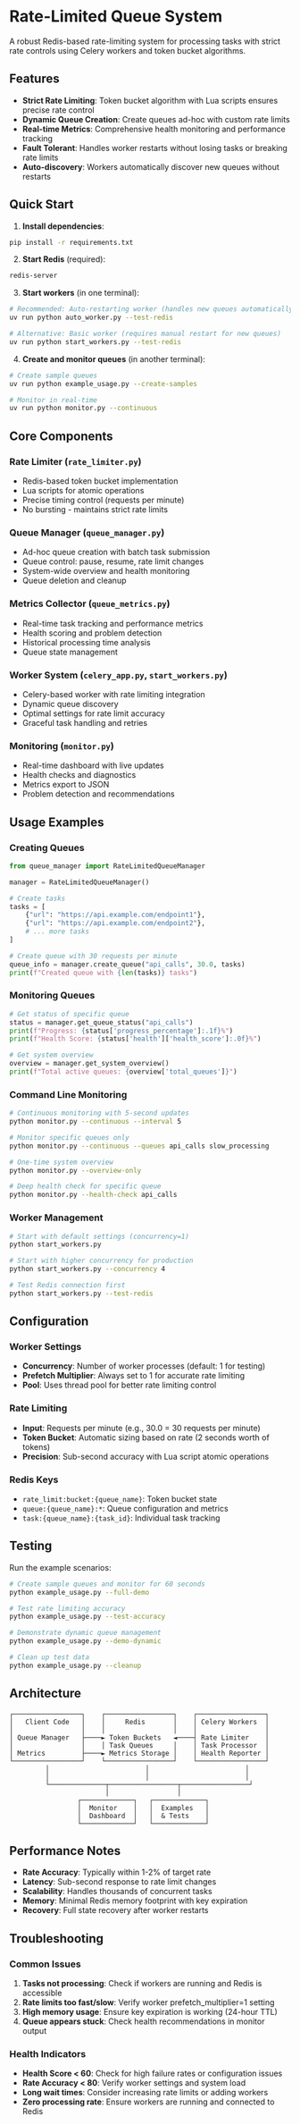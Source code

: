 # Rate-Limited Queue System

A robust Redis-based rate-limiting system for processing tasks with strict rate controls using Celery workers and token bucket algorithms.

## Features

- **Strict Rate Limiting**: Token bucket algorithm with Lua scripts ensures precise rate control
- **Dynamic Queue Creation**: Create queues ad-hoc with custom rate limits
- **Real-time Metrics**: Comprehensive health monitoring and performance tracking
- **Fault Tolerant**: Handles worker restarts without losing tasks or breaking rate limits
- **Auto-discovery**: Workers automatically discover new queues without restarts

## Quick Start

1. **Install dependencies**:
```bash
pip install -r requirements.txt
```

2. **Start Redis** (required):
```bash
redis-server
```

3. **Start workers** (in one terminal):
```bash
# Recommended: Auto-restarting worker (handles new queues automatically)
uv run python auto_worker.py --test-redis

# Alternative: Basic worker (requires manual restart for new queues)
uv run python start_workers.py --test-redis
```

4. **Create and monitor queues** (in another terminal):
```bash
# Create sample queues
uv run python example_usage.py --create-samples

# Monitor in real-time
uv run python monitor.py --continuous
```

## Core Components

### Rate Limiter (`rate_limiter.py`)
- Redis-based token bucket implementation
- Lua scripts for atomic operations
- Precise timing control (requests per minute)
- No bursting - maintains strict rate limits

### Queue Manager (`queue_manager.py`)
- Ad-hoc queue creation with batch task submission
- Queue control: pause, resume, rate limit changes
- System-wide overview and health monitoring
- Queue deletion and cleanup

### Metrics Collector (`queue_metrics.py`)
- Real-time task tracking and performance metrics
- Health scoring and problem detection
- Historical processing time analysis
- Queue state management

### Worker System (`celery_app.py`, `start_workers.py`)
- Celery-based worker with rate limiting integration
- Dynamic queue discovery
- Optimal settings for rate limit accuracy
- Graceful task handling and retries

### Monitoring (`monitor.py`)
- Real-time dashboard with live updates
- Health checks and diagnostics
- Metrics export to JSON
- Problem detection and recommendations

## Usage Examples

### Creating Queues

```python
from queue_manager import RateLimitedQueueManager

manager = RateLimitedQueueManager()

# Create tasks
tasks = [
    {"url": "https://api.example.com/endpoint1"},
    {"url": "https://api.example.com/endpoint2"},
    # ... more tasks
]

# Create queue with 30 requests per minute
queue_info = manager.create_queue("api_calls", 30.0, tasks)
print(f"Created queue with {len(tasks)} tasks")
```

### Monitoring Queues

```python
# Get status of specific queue
status = manager.get_queue_status("api_calls")
print(f"Progress: {status['progress_percentage']:.1f}%")
print(f"Health Score: {status['health']['health_score']:.0f}%")

# Get system overview
overview = manager.get_system_overview()
print(f"Total active queues: {overview['total_queues']}")
```

### Command Line Monitoring

```bash
# Continuous monitoring with 5-second updates
python monitor.py --continuous --interval 5

# Monitor specific queues only
python monitor.py --continuous --queues api_calls slow_processing

# One-time system overview
python monitor.py --overview-only

# Deep health check for specific queue
python monitor.py --health-check api_calls
```

### Worker Management

```bash
# Start with default settings (concurrency=1)
python start_workers.py

# Start with higher concurrency for production
python start_workers.py --concurrency 4

# Test Redis connection first
python start_workers.py --test-redis
```

## Configuration

### Worker Settings
- **Concurrency**: Number of worker processes (default: 1 for testing)
- **Prefetch Multiplier**: Always set to 1 for accurate rate limiting
- **Pool**: Uses thread pool for better rate limiting control

### Rate Limiting
- **Input**: Requests per minute (e.g., 30.0 = 30 requests per minute)
- **Token Bucket**: Automatic sizing based on rate (2 seconds worth of tokens)
- **Precision**: Sub-second accuracy with Lua script atomic operations

### Redis Keys
- `rate_limit:bucket:{queue_name}`: Token bucket state
- `queue:{queue_name}:*`: Queue configuration and metrics
- `task:{queue_name}:{task_id}`: Individual task tracking

## Testing

Run the example scenarios:

```bash
# Create sample queues and monitor for 60 seconds
python example_usage.py --full-demo

# Test rate limiting accuracy
python example_usage.py --test-accuracy

# Demonstrate dynamic queue management
python example_usage.py --demo-dynamic

# Clean up test data
python example_usage.py --cleanup
```

## Architecture

```
┌─────────────────┐    ┌─────────────────┐    ┌─────────────────┐
│   Client Code   │    │     Redis       │    │ Celery Workers  │
│                 │    │                 │    │                 │
│ Queue Manager   ├────► Token Buckets   ◄────┤ Rate Limiter    │
│                 │    │ Task Queues     │    │ Task Processor  │
│ Metrics         ├────► Metrics Storage │    │ Health Reporter │
└─────────────────┘    └─────────────────┘    └─────────────────┘
         │                        │                        │
         │                        │                        │
         └──────────────┬─────────────────┬─────────────────┘
                        │                 │
                 ┌─────────────┐   ┌─────────────┐
                 │  Monitor    │   │  Examples   │
                 │  Dashboard  │   │  & Tests    │
                 └─────────────┘   └─────────────┘
```

## Performance Notes

- **Rate Accuracy**: Typically within 1-2% of target rate
- **Latency**: Sub-second response to rate limit changes
- **Scalability**: Handles thousands of concurrent tasks
- **Memory**: Minimal Redis memory footprint with key expiration
- **Recovery**: Full state recovery after worker restarts

## Troubleshooting

### Common Issues

1. **Tasks not processing**: Check if workers are running and Redis is accessible
2. **Rate limits too fast/slow**: Verify worker prefetch_multiplier=1 setting
3. **High memory usage**: Ensure key expiration is working (24-hour TTL)
4. **Queue appears stuck**: Check health recommendations in monitor output

### Health Indicators

- **Health Score < 60**: Check for high failure rates or configuration issues
- **Rate Accuracy < 80**: Verify worker settings and system load
- **Long wait times**: Consider increasing rate limits or adding workers
- **Zero processing rate**: Ensure workers are running and connected to Redis